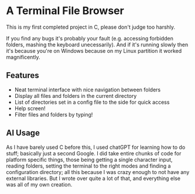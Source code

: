 # A Terminal File Browser
This is my first completed project in C, please don't judge too harshly.

If you find any bugs it's probably your fault (e.g. accessing forbidden folders, mashing the keyboard unecessarily). And if it's running slowly then it's because you're on Windows because on my Linux partition it worked magnificently.

## Features
- Neat terminal interface with nice navigation between folders
- Display all files and folders in the current directory
- List of directories set in a config file to the side for quick access
- Help screen!
- Filter files and folders by typing!

## AI Usage
As I have barely used C before this, I used chatGPT for learning how to do stuff; basically just a second Google. I did take entire chunks of code for platform specific things, those being getting a single character input, reading folders, setting the terminal to the right modes and finding a configuration directory; all this because I was crazy enough to not have any external libraries. But I wrote over quite a lot of that, and everything else was all of my own creation.

